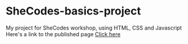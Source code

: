 # SheCodes-basics-project
My project for SheCodes workshop, using HTML, CSS and Javascript
Here's a link to the published page <a href="https://glorykach.github.io/SheCodes-basics-project/">Click here</a>
